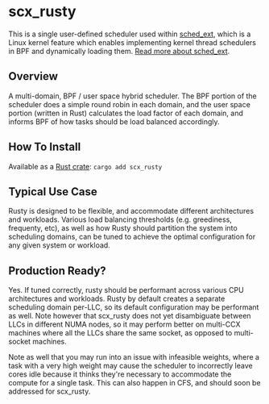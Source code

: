 # scx_rusty

This is a single user-defined scheduler used within [sched_ext](https://github.com/sched-ext/scx/tree/main), which is a Linux kernel feature which enables implementing kernel thread schedulers in BPF and dynamically loading them. [Read more about sched_ext](https://github.com/sched-ext/scx/tree/main).

## Overview

A multi-domain, BPF / user space hybrid scheduler. The BPF portion of the
scheduler does a simple round robin in each domain, and the user space portion
(written in Rust) calculates the load factor of each domain, and informs BPF of
how tasks should be load balanced accordingly.

## How To Install

Available as a [Rust crate](https://crates.io/crates/scx_rusty): `cargo add scx_rusty`

## Typical Use Case

Rusty is designed to be flexible, and accommodate different architectures and
workloads. Various load balancing thresholds (e.g. greediness, frequenty, etc),
as well as how Rusty should partition the system into scheduling domains, can
be tuned to achieve the optimal configuration for any given system or workload.

## Production Ready?

Yes. If tuned correctly, rusty should be performant across various CPU
architectures and workloads. Rusty by default creates a separate scheduling
domain per-LLC, so its default configuration may be performant as well. Note
however that scx_rusty does not yet disambiguate between LLCs in different NUMA
nodes, so it may perform better on multi-CCX machines where all the LLCs share
the same socket, as opposed to multi-socket machines.

Note as well that you may run into an issue with infeasible weights, where a
task with a very high weight may cause the scheduler to incorrectly leave cores
idle because it thinks they're necessary to accommodate the compute for a
single task. This can also happen in CFS, and should soon be addressed for
scx_rusty.
